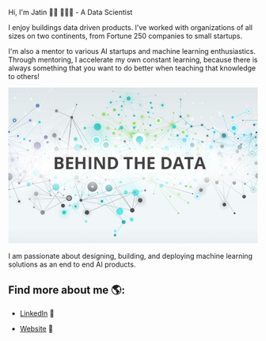 
Hi, I'm Jatin 👋🏾 👩🏾‍💻 - A Data Scientist

I enjoy buildings data driven products. I’ve worked with organizations of all sizes on two continents, from Fortune 250 companies to small startups.

I'm also a mentor to various AI startups and machine learning enthusiastics. Through mentoring, I accelerate my own constant learning, because there is always something that you want to do better when teaching that knowledge to others!

<img src="https://github.com/jmalhot/jmalhot/blob/master/Data-Science.jpeg">



I am passionate about designing, building, and deploying machine learning solutions as an end to end AI products.


## Find more about me 🌎: 

- <a href="https://www.linkedin.com/in/jatin-malhotra//">LinkedIn</a> 💼

- <a href="https://www.jatin-malhotra.com//">Website</a> 💼

